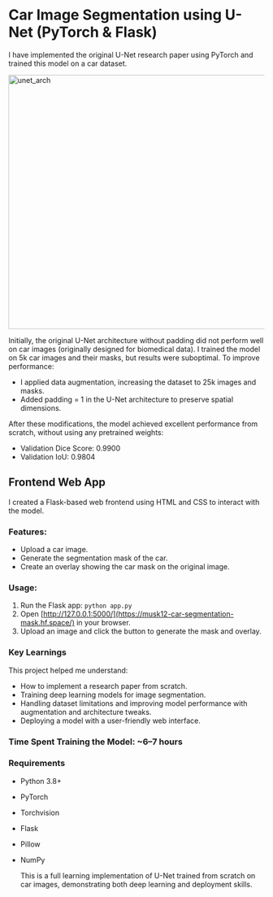 # Car Image Segmentation using U-Net (PyTorch & Flask)

I have implemented the original U-Net research paper using PyTorch and trained this model on a car dataset.

<img width="1000" height="500" alt="unet_arch" src="https://github.com/user-attachments/assets/0050f15d-3ce9-42b7-8fec-c141db5b1375" />

Initially, the original U-Net architecture without padding did not perform well on car images (originally designed for biomedical data). I trained the model on 5k car images and their masks, but results were suboptimal. To improve performance:

- I applied data augmentation, increasing the dataset to 25k images and masks.
- Added padding = 1 in the U-Net architecture to preserve spatial dimensions.

After these modifications, the model achieved excellent performance from scratch, without using any pretrained weights:

- Validation Dice Score: 0.9900
- Validation IoU: 0.9804

## Frontend Web App

I created a Flask-based web frontend using HTML and CSS to interact with the model.

### Features:
- Upload a car image.
- Generate the segmentation mask of the car.
- Create an overlay showing the car mask on the original image.

### Usage:
1. Run the Flask app:
` python app.py `
2. Open [http://127.0.0.1:5000/](https://musk12-car-segmentation-mask.hf.space/) in your browser.
3. Upload an image and click the button to generate the mask and overlay.

### Key Learnings

This project helped me understand:

- How to implement a research paper from scratch.
- Training deep learning models for image segmentation.
- Handling dataset limitations and improving model performance with augmentation and architecture tweaks.
- Deploying a model with a user-friendly web interface.

### Time Spent Training the Model: ~6–7 hours

### Requirements

- Python 3.8+
- PyTorch
- Torchvision
- Flask
- Pillow
- NumPy

  This is a full learning implementation of U-Net trained from scratch on car images, demonstrating both deep learning and deployment skills.


